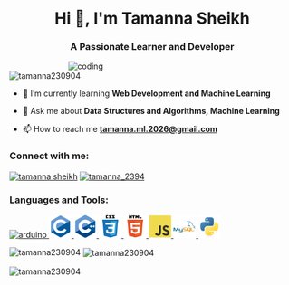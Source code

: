 <h1 align="center">Hi 👋, I'm Tamanna Sheikh</h1>
<h3 align="center">A Passionate Learner and Developer</h3>

<img src="https://miro.medium.com/v2/resize:fit:679/1*NCGC9pN10cTacXQpBq7PvA.gif" align="right" width="400" alt="coding">


<p align="left"> <img src="https://komarev.com/ghpvc/?username=tamanna230904&label=Profile%20views&color=0e75b6&style=flat" alt="tamanna230904" /> </p>

- 🌱 I’m currently learning **Web Development and Machine Learning**

- 💬 Ask me about **Data Structures and Algorithms, Machine Learning**

- 📫 How to reach me **tamanna.ml.2026@gmail.com**

<h3 align="left">Connect with me:</h3>
<p align="left">
<a href="linkedin.com/in/tamanna-sheikh-66bba2276
" target="blank"><img align="center" src="https://raw.githubusercontent.com/rahuldkjain/github-profile-readme-generator/master/src/images/icons/Social/linked-in-alt.svg" alt="tamanna sheikh" height="30" width="40" /></a>
<a href="https://instagram.com/tamanna_2394" target="blank"><img align="center" src="https://raw.githubusercontent.com/rahuldkjain/github-profile-readme-generator/master/src/images/icons/Social/instagram.svg" alt="tamanna_2394" height="30" width="40" /></a>
</p>

<h3 align="left">Languages and Tools:</h3>
<p align="left"> <a href="https://www.arduino.cc/" target="_blank" rel="noreferrer"> <img src="https://cdn.worldvectorlogo.com/logos/arduino-1.svg" alt="arduino" width="40" height="40"/> </a> <a href="https://www.cprogramming.com/" target="_blank" rel="noreferrer"> <img src="https://raw.githubusercontent.com/devicons/devicon/master/icons/c/c-original.svg" alt="c" width="40" height="40"/> </a> <a href="https://www.w3schools.com/cpp/" target="_blank" rel="noreferrer"> <img src="https://raw.githubusercontent.com/devicons/devicon/master/icons/cplusplus/cplusplus-original.svg" alt="cplusplus" width="40" height="40"/> </a> <a href="https://www.w3schools.com/css/" target="_blank" rel="noreferrer"> <img src="https://raw.githubusercontent.com/devicons/devicon/master/icons/css3/css3-original-wordmark.svg" alt="css3" width="40" height="40"/> </a> <a href="https://www.w3.org/html/" target="_blank" rel="noreferrer"> <img src="https://raw.githubusercontent.com/devicons/devicon/master/icons/html5/html5-original-wordmark.svg" alt="html5" width="40" height="40"/> </a> <a href="https://developer.mozilla.org/en-US/docs/Web/JavaScript" target="_blank" rel="noreferrer"> <img src="https://raw.githubusercontent.com/devicons/devicon/master/icons/javascript/javascript-original.svg" alt="javascript" width="40" height="40"/> </a> <a href="https://www.mysql.com/" target="_blank" rel="noreferrer"> <img src="https://raw.githubusercontent.com/devicons/devicon/master/icons/mysql/mysql-original-wordmark.svg" alt="mysql" width="40" height="40"/> </a> <a href="https://www.python.org" target="_blank" rel="noreferrer"> <img src="https://raw.githubusercontent.com/devicons/devicon/master/icons/python/python-original.svg" alt="python" width="40" height="40"/> </a> </p>

<p><img align="left" src="https://github-readme-stats.vercel.app/api/top-langs?username=tamanna230904&show_icons=true&locale=en&layout=compact" alt="tamanna230904" /></p>

<p>&nbsp;<img align="center" src="https://github-readme-stats.vercel.app/api?username=tamanna230904&show_icons=true&locale=en" alt="tamanna230904" /></p>

<p><img align="center" src="https://github-readme-streak-stats.herokuapp.com/?user=tamanna230904&" alt="tamanna230904" /></p>
